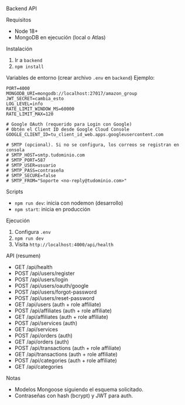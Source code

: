 Backend API

Requisitos
- Node 18+
- MongoDB en ejecución (local o Atlas)

Instalación
1. Ir a `backend`
2. `npm install`

Variables de entorno (crear archivo `.env` en `backend`)
Ejemplo:
```
PORT=4000
MONGODB_URI=mongodb://localhost:27017/amazon_group
JWT_SECRET=cambia_esto
LOG_LEVEL=info
RATE_LIMIT_WINDOW_MS=60000
RATE_LIMIT_MAX=120

# Google OAuth (requerido para Login con Google)
# Obtén el Client ID desde Google Cloud Console
GOOGLE_CLIENT_ID=tu_client_id_web.apps.googleusercontent.com

# SMTP (opcional). Si no se configura, los correos se registran en consola
# SMTP_HOST=smtp.tudominio.com
# SMTP_PORT=587
# SMTP_USER=usuario
# SMTP_PASS=contraseña
# SMTP_SECURE=false
# SMTP_FROM="Soporte <no-reply@tudominio.com>"
```

Scripts
- `npm run dev`: inicia con nodemon (desarrollo)
- `npm start`: inicia en producción

Ejecución
1. Configura `.env`
2. `npm run dev`
3. Visita `http://localhost:4000/api/health`

API (resumen)
- GET /api/health
- POST /api/users/register
- POST /api/users/login
- POST /api/users/oauth/google
- POST /api/users/forgot-password
- POST /api/users/reset-password
- GET /api/users (auth + role affiliate)
- POST /api/affiliates (auth + role affiliate)
- GET /api/affiliates (auth + role affiliate)
- POST /api/services (auth)
- GET /api/services
- POST /api/orders (auth)
- GET /api/orders (auth)
- POST /api/transactions (auth + role affiliate)
- GET /api/transactions (auth + role affiliate)
- POST /api/categories (auth + role affiliate)
- GET /api/categories

Notas
- Modelos Mongoose siguiendo el esquema solicitado.
- Contraseñas con hash (bcrypt) y JWT para auth.

